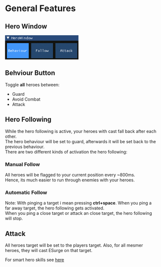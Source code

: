 # General Features

## Hero Window

![alt](../imgs/HeroWindow.png)

## Behviour Button

Toggle **all** heroes between:

- Guard
- Avoid Combat
- Attack

## Hero Following

While the hero following is active, your heroes with cast fall back after each other.  
The hero behaviour will be set to guard, afterwards it will be set back to the previous behaviour.  
There are two different kinds of activation the hero following:

### Manual Follow

All heroes will be flagged to your current position every ~800ms.  
Hence, its much easier to run through enemies with your heroes.  

### Automatic Follow

Note: With pinging a target i mean pressing **ctrl+space**.
When you ping a far away target, the hero following gets activated.  
When you ping a close target or attack an close target, the hero following will stop.

## Attack

All heroes target will be set to the players target.
Also, for all mesmer heroes, they will cast ESurge on that target.

For smart hero skills see [here](./HeroSkills.md)
